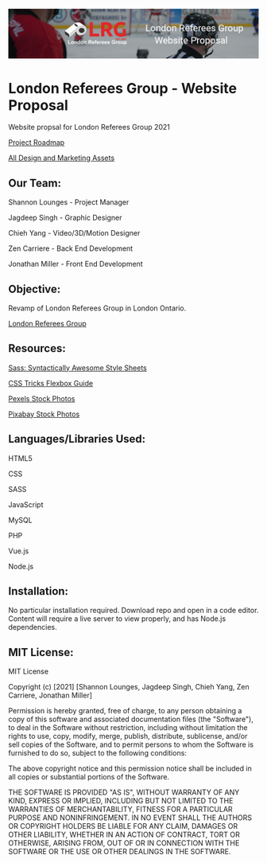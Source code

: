 ![header image](readmeBanner.jpg "London Referees Group - Website Proposal")

# London Referees Group - Website Proposal

Website propsal for London Referees Group 2021

[Project Roadmap](https://docs.google.com/spreadsheets/d/19bKQ6ZGz-U2W1dZaxSjjux5ulQb5qU52lu3gvD4q2ho/edit#gid=0 "Google Docs")

[All Design and Marketing Assets](https://drive.google.com/drive/folders/1gw6eCUfxoAOKKIl8Q_l1GFYxzW5q2zKr?usp=sharing "Google drive")

## Our Team:

Shannon Lounges - Project Manager

Jagdeep Singh - Graphic Designer

Chieh Yang - Video/3D/Motion Designer

Zen Carriere - Back End Development

Jonathan Miller - Front End Development

## Objective:

Revamp of London Referees Group in London Ontario.

[London Referees Group](https://londonrefereesgroup.com/ "London Referees Group")

## Resources:

[Sass: Syntactically Awesome Style Sheets](https://sass-lang.com/ "Sass Lang")

[CSS Tricks Flexbox Guide](https://css-tricks.com/snippets/css/a-guide-to-flexbox/ "CSS Tricks")

[Pexels Stock Photos](https://www.pexels.com/ "Pexels")

[Pixabay Stock Photos](https://pixabay.com/ "Pixabay")

## Languages/Libraries Used:

HTML5

CSS

SASS

JavaScript

MySQL

PHP

Vue.js

Node.js

## Installation:

No particular installation required. Download repo and open in a code editor. Content will require a live server to view properly, and has Node.js dependencies.

## MIT License:

MIT License

Copyright (c) [2021] [Shannon Lounges, Jagdeep Singh, Chieh Yang, Zen Carriere, Jonathan Miller]

Permission is hereby granted, free of charge, to any person obtaining a copy
of this software and associated documentation files (the "Software"), to deal
in the Software without restriction, including without limitation the rights
to use, copy, modify, merge, publish, distribute, sublicense, and/or sell
copies of the Software, and to permit persons to whom the Software is
furnished to do so, subject to the following conditions:

The above copyright notice and this permission notice shall be included in all
copies or substantial portions of the Software.

THE SOFTWARE IS PROVIDED "AS IS", WITHOUT WARRANTY OF ANY KIND, EXPRESS OR
IMPLIED, INCLUDING BUT NOT LIMITED TO THE WARRANTIES OF MERCHANTABILITY,
FITNESS FOR A PARTICULAR PURPOSE AND NONINFRINGEMENT. IN NO EVENT SHALL THE
AUTHORS OR COPYRIGHT HOLDERS BE LIABLE FOR ANY CLAIM, DAMAGES OR OTHER
LIABILITY, WHETHER IN AN ACTION OF CONTRACT, TORT OR OTHERWISE, ARISING FROM,
OUT OF OR IN CONNECTION WITH THE SOFTWARE OR THE USE OR OTHER DEALINGS IN THE
SOFTWARE.
